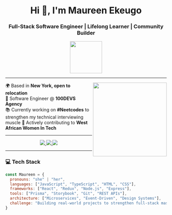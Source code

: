 <!-- Profile Header -->
<h1 align="center">Hi 👋, I'm Maureen Ekeugo</h1>
<h3 align="center">Full-Stack Software Engineer | Lifelong Learner | Community Builder</h3>

<p align="center">
  <img src="https://media.giphy.com/media/mGcNjsfWAjY5AEZNw6/giphy.gif" width="100"/>
</p>

---

<!-- Quick Intro -->
<img align="right" src="https://media.giphy.com/media/ieyl9zmCjO4b4t6qoY/giphy.gif" width="230">

🌍 Based in **New York, open to relocation**  
💼 Software Engineer @ **100DEVS Agency**  
📚 Currently working on **#Neetcodes** to strengthen my technical interviewing muscle 
🤝 Actively contributing to **West African Women In Tech**  

---

<!-- Badges -->
<p align="center">
  <a href="https://maureenekeugo.netlify.app/">
    <img src="https://img.shields.io/badge/Portfolio-maureenekeugo.netlify.app-green?style=for-the-badge&logo=netlify&logoColor=white"/>
  </a>
  <a href="https://www.linkedin.com/in/Maureenekeugo/">
    <img src="https://img.shields.io/badge/-MaureenEkeugo-blue?style=for-the-badge&logo=Linkedin&logoColor=white"/>
  </a>
  <a href="https://github.com/ReadyProgramReen">
    <img src="https://img.shields.io/badge/GitHub-ReadyProgramReen-black?style=for-the-badge&logo=github"/>
  </a>

</p>

---

### 💻 Tech Stack
```javascript
const Maureen = {
  pronouns: "she" | "her",
  languages: ["JavaScript", "TypeScript", "HTML", "CSS"],
  frameworks: ["React", "Redux", "Node.js", "Express"],
  tools: ["Prisma", "Storybook", "Git", "REST APIs"],
  architecture: ["Microservices", "Event-Driven", "Design Systems"],
  challenge: "Building real-world projects to strengthen full-stack mastery"
}
